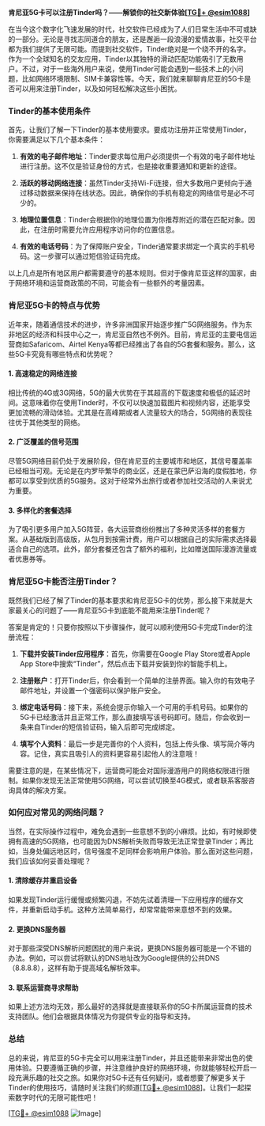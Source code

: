 **肯尼亚5G卡可以注册Tinder吗？——解锁你的社交新体验[[TG💪+ @esim1088](https://t.me/s/esim1088)]**

在当今这个数字化飞速发展的时代，社交软件已经成为了人们日常生活中不可或缺的一部分。无论是寻找志同道合的朋友，还是邂逅一段浪漫的爱情故事，社交平台都为我们提供了无限可能。而提到社交软件，Tinder绝对是一个绕不开的名字。作为一个全球知名的交友应用，Tinder以其独特的滑动匹配功能吸引了无数用户。不过，对于一些海外用户来说，使用Tinder可能会遇到一些技术上的小问题，比如网络环境限制、SIM卡兼容性等。今天，我们就来聊聊肯尼亚的5G卡是否可以用来注册Tinder，以及如何轻松解决这些小困扰。

### Tinder的基本使用条件

首先，让我们了解一下Tinder的基本使用要求。要成功注册并正常使用Tinder，你需要满足以下几个基本条件：

1. **有效的电子邮件地址**：Tinder要求每位用户必须提供一个有效的电子邮件地址进行注册。这不仅是验证身份的方式，也是接收重要通知和更新的途径。
   
2. **活跃的移动网络连接**：虽然Tinder支持Wi-Fi连接，但大多数用户更倾向于通过移动数据来保持在线状态。因此，确保你的手机有稳定的网络信号是必不可少的。

3. **地理位置信息**：Tinder会根据你的地理位置为你推荐附近的潜在匹配对象。因此，在注册时需要允许应用程序访问你的位置信息。

4. **有效的电话号码**：为了保障账户安全，Tinder通常要求绑定一个真实的手机号码。这一步骤可以通过短信验证码完成。

以上几点是所有地区用户都需要遵守的基本规则。但对于像肯尼亚这样的国家，由于网络环境和运营商政策的不同，可能会有一些额外的考量因素。

### 肯尼亚5G卡的特点与优势

近年来，随着通信技术的进步，许多非洲国家开始逐步推广5G网络服务。作为东非地区的经济和科技中心之一，肯尼亚自然也不例外。目前，肯尼亚的主要电信运营商如Safaricom、Airtel Kenya等都已经推出了各自的5G套餐和服务。那么，这些5G卡究竟有哪些特点和优势呢？

#### 1. 高速稳定的网络连接
相比传统的4G或3G网络，5G的最大优势在于其超高的下载速度和极低的延迟时间。这意味着你在使用Tinder时，不仅可以快速加载图片和视频内容，还能享受更加流畅的滑动体验。尤其是在高峰期或者人流量较大的场合，5G网络的表现往往优于其他类型的网络。

#### 2. 广泛覆盖的信号范围
尽管5G网络目前仍处于发展阶段，但在肯尼亚的主要城市和地区，其信号覆盖率已经相当可观。无论是在内罗毕繁华的商业区，还是在蒙巴萨沿海的度假胜地，你都可以享受到优质的5G服务。这对于经常外出旅行或者参加社交活动的人来说尤为重要。

#### 3. 多样化的套餐选择
为了吸引更多用户加入5G阵营，各大运营商纷纷推出了多种灵活多样的套餐方案。从基础版到高级版，从包月到按需计费，用户可以根据自己的实际需求选择最适合自己的选项。此外，部分套餐还包含了额外的福利，比如赠送国际漫游流量或者优惠券等。

### 肯尼亚5G卡能否注册Tinder？

既然我们已经了解了Tinder的基本要求和肯尼亚5G卡的优势，那么接下来就是大家最关心的问题了——肯尼亚5G卡到底能不能用来注册Tinder呢？

答案是肯定的！只要你按照以下步骤操作，就可以顺利使用5G卡完成Tinder的注册流程：

1. **下载并安装Tinder应用程序**：首先，你需要在Google Play Store或者Apple App Store中搜索“Tinder”，然后点击下载并安装到你的智能手机上。

2. **注册账户**：打开Tinder后，你会看到一个简单的注册界面。输入你的有效电子邮件地址，并设置一个强密码以保护账户安全。

3. **绑定电话号码**：接下来，系统会提示你输入一个可用的手机号码。如果你的5G卡已经激活并且正常工作，那么直接填写该号码即可。随后，你会收到一条来自Tinder的短信验证码，输入后即可完成绑定。

4. **填写个人资料**：最后一步是完善你的个人资料，包括上传头像、填写简介等内容。记住，真实且吸引人的资料更容易引起他人的注意哦！

需要注意的是，在某些情况下，运营商可能会对国际漫游用户的网络权限进行限制。如果你发现无法正常使用5G网络，可以尝试切换至4G模式，或者联系客服咨询具体的解决方案。

### 如何应对常见的网络问题？

当然，在实际操作过程中，难免会遇到一些意想不到的小麻烦。比如，有时候即使拥有高速的5G网络，也可能因为DNS解析失败而导致无法正常登录Tinder；再比如，当身处偏远地区时，信号强度不足同样会影响用户体验。那么面对这些问题，我们应该如何妥善处理呢？

#### 1. 清除缓存并重启设备
如果发现Tinder运行缓慢或频繁闪退，不妨先试着清理一下应用程序的缓存文件，并重新启动手机。这种方法简单易行，却常常能带来意想不到的效果。

#### 2. 更换DNS服务器
对于那些深受DNS解析问题困扰的用户来说，更换DNS服务器可能是一个不错的办法。例如，可以尝试将默认的DNS地址改为Google提供的公共DNS（8.8.8.8），这样有助于提高域名解析效率。

#### 3. 联系运营商寻求帮助
如果上述方法均无效，那么最好的选择就是直接联系你的5G卡所属运营商的技术支持团队。他们会根据具体情况为你提供专业的指导和支持。

### 总结

总的来说，肯尼亚的5G卡完全可以用来注册Tinder，并且还能带来非常出色的使用体验。只要遵循正确的步骤，并注意维护良好的网络环境，你就能够轻松开启一段充满乐趣的社交之旅。如果你对5G卡还有任何疑问，或者想要了解更多关于Tinder的使用技巧，请随时关注我们的频道[[TG💪+ @esim1088](https://t.me/s/esim1088)]。让我们一起探索数字时代的无限可能性吧！

[[TG💪+ @esim1088](https://t.me/s/esim1088) ![Image](https://i.postimg.cc/4NQfJmqS/Snipaste-2025-05-13-00-14-12.png)]